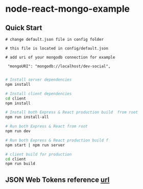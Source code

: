 # node-react-mongo-example



## Quick Start

```
# change default.json file in config folder

# this file is located in config/default.json

# add uri of your mongodb connection for example

 "mongoURI": "mongodb://localhost/dev-social",
 
```

```bash
# Install server dependencies
npm install

# Install client dependencies
cd client
npm install

# Install both Express & React production build  from root
npm run install-all

# Run both Express & React from root
npm run dev

# Run both Express & React production build f
npm start | npm run server

# client build for production
cd client
npm run build
```
## JSON Web Tokens reference [url]


[url]: https://jwt.io/
